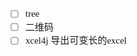 <span  style="font-family: Simsun,serif; font-size: 15px; ">

- [ ] tree
- [ ] 二维码
- [ ] xcel4j 导出可变长的excel

</span>
